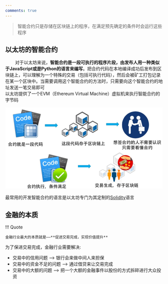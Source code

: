 ```yaml
---
comments: true
---
```


> 智能合约只是存储在区块链上的程序，在满足预先确定的条件时会运行这些程序

## 以太坊的智能合约

&nbsp; &nbsp; &nbsp; &nbsp; 对于以太坊来说，**智能合约是一段可执行的程序片段，由发布人用一种类似于JavaScript或是Python的语言来编写**。把合约代码在本地编译成功后发布到区块链上，可以理解为一个特殊的交易（包括可执行代码），然后会被矿工打包记录在某一个区块中。当需要调用这个智能合约的方法时，只需要向这个智能合约的地址发送一笔交易即可 <br>
以太坊提供了一个EVM（Ethereum Virtual Machine）虚拟机来执行智能合约的字节码 

![智能合约](./assets/smart_contract.jpg)

最常用的开发智能合约的语言是以太坊专门为其定制的[Solidity](https://docs.soliditylang.org/)语言

## 金融的本质

!!! Quote

    金融行业最大的本质就是——**促进交易完成，实现价值提升**

为了保进交易完成，金融行业需要解决:

- 交易中的信用问题 --> 银行会来做中间人来担保
- 交易中的资金不足的问题 --> 通过借贷来让交易完成
- 交易中的大额的问题 --> 把一个大额的金融事件以股份的方式拆碎进行大众投资

